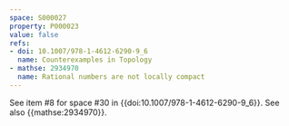 ```yaml
---
space: S000027
property: P000023
value: false
refs:
- doi: 10.1007/978-1-4612-6290-9_6
  name: Counterexamples in Topology
- mathse: 2934970
  name: Rational numbers are not locally compact
---
```


See item #8 for space #30 in {{doi:10.1007/978-1-4612-6290-9_6}}.
See also {{mathse:2934970}}.
